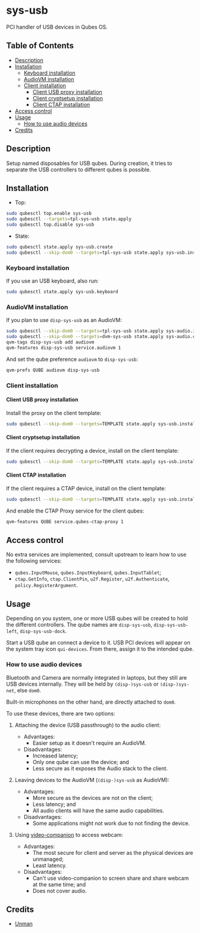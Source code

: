 # sys-usb

PCI handler of USB devices in Qubes OS.

## Table of Contents

* [Description](#description)
* [Installation](#installation)
  * [Keyboard installation](#keyboard-installation)
  * [AudioVM installation](#audiovm-installation)
  * [Client installation](#client-installation)
    * [Client USB proxy installation](#client-usb-proxy-installation)
    * [Client cryptsetup installation](#client-cryptsetup-installation)
    * [Client CTAP installation](#client-ctap-installation)
* [Access control](#access-control)
* [Usage](#usage)
  * [How to use audio devices](#how-to-use-audio-devices)
* [Credits](#credits)

## Description

Setup named disposables for USB qubes. During creation, it tries to separate
the USB controllers to different qubes is possible.

## Installation

- Top:
```sh
sudo qubesctl top.enable sys-usb
sudo qubesctl --targets=tpl-sys-usb state.apply
sudo qubesctl top.disable sys-usb
```

- State:
<!-- pkg:begin:post-install -->
```sh
sudo qubesctl state.apply sys-usb.create
sudo qubesctl --skip-dom0 --targets=tpl-sys-usb state.apply sys-usb.install
```
<!-- pkg:end:post-install -->

### Keyboard installation

If you use an USB keyboard, also run:
```sh
sudo qubesctl state.apply sys-usb.keyboard
```

### AudioVM installation

If you plan to use `disp-sys-usb` as an AudioVM:
```sh
sudo qubesctl --skip-dom0 --targets=tpl-sys-usb state.apply sys-audio.install
sudo qubesctl --skip-dom0 --targets=dvm-sys-usb state.apply sys-audio.configure-dvm
qvm-tags disp-sys-usb add audiovm
qvm-features disp-sys-usb service.audiovm 1
```
And set the qube preference `audiovm` to `disp-sys-usb`:
```sh
qvm-prefs QUBE audiovm disp-sys-usb
```

### Client installation

#### Client USB proxy installation

Install the proxy on the client template:
```sh
sudo qubesctl --skip-dom0 --targets=TEMPLATE state.apply sys-usb.install-client-proxy
```

#### Client cryptsetup installation

If the client requires decrypting a device, install on the client template:
```sh
sudo qubesctl --skip-dom0 --targets=TEMPLATE state.apply sys-usb.install-client-cryptsetup
```

#### Client CTAP installation

If the client requires a CTAP device, install on the client template:
```sh
sudo qubesctl --skip-dom0 --targets=TEMPLATE state.apply sys-usb.install-client-fido
```
And enable the CTAP Proxy service for the client qubes:
```sh
qvm-features QUBE service.qubes-ctap-proxy 1
```

## Access control

No extra services are implemented, consult upstream to learn how to use the
following services:
- `qubes.InputMouse`, `qubes.InputKeyboard`, `qubes.InputTablet`;
- `ctap.GetInfo`, `ctap.ClientPin`, `u2f.Register`, `u2f.Authenticate`,
  `policy.RegisterArgument`.

## Usage

Depending on you system, one or more USB qubes will be created to hold the
different controllers. The qube names are `disp-sys-usb`, `disp-sys-usb-left`,
`disp-sys-usb-dock`.

Start a USB qube an connect a device to it. USB PCI devices will appear on the
system tray icon `qui-devices`. From there, assign it to the intended qube.

### How to use audio devices

Bluetooth and Camera are normally integrated in laptops, but they still are
USB devices internally. They will be held by `(disp-)sys-usb` or
`(disp-)sys-net`, else `dom0`.

Built-in microphones on the other hand, are directly attached to `dom0`.

To use these devices, there are two options:

1. Attaching the device (USB passthrough) to the audio client:
    - Advantages:
        - Easier setup as it doesn't require an AudioVM.
    - Disadvantages:
        - Increased latency;
        - Only one qube can use the device; and
        - Less secure as it exposes the Audio stack to the client.

2. Leaving devices to the AudioVM (`(disp-)sys-usb` as AudioVM):
    - Advantages:
        - More secure as the devices are not on the client;
        - Less latency; and
        - All audio clients will have the same audio capabilities.
    - Disadvantages:
        - Some applications might not work due to not finding the device.

3. Using [video-companion](../video-companion/README.md) to access webcam:
    - Advantages:
        - The most secure for client and server as the physical devices are
          unmanaged;
        - Least latency.
    - Disadvantages:
        - Can't use video-companion to screen share and share webcam at the
          same time; and
        - Does not cover audio.

## Credits

- [Unman](https://github.com/unman/shaker/blob/main/sys-usb)
